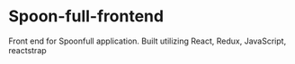 # Spoon-full-frontend
Front end for Spoonfull application. Built utilizing React, Redux, JavaScript, reactstrap
